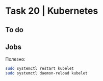 # Task 20 | Kubernetes
## To do

## Jobs

Полезно:
```bash 
sudo systemctl restart kubelet
sudo systemctl daemon-reload kubelet
```